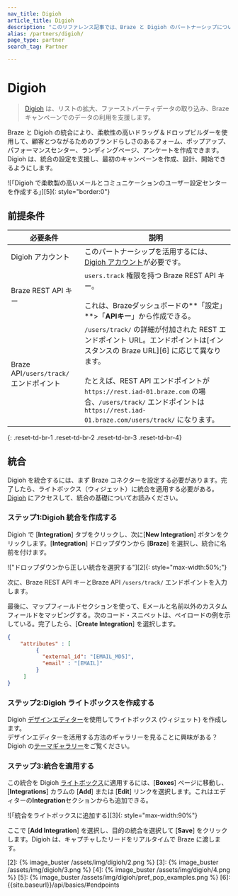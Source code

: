 ```yaml
---
nav_title: Digioh
article_title: Digioh
description: "このリファレンス記事では、Braze と Digioh のパートナーシップについて説明します。Digioh は、Braze のキャンペーンを通じて真のエンゲージメントを促進するポップアップ、フォーム、アンケート、およにコミュニケーションユーザー設定センターを簡単に作成できるアンケートプラットフォームです。"
alias: /partners/digioh/
page_type: partner
search_tag: Partner

---
```


# Digioh

> [Digioh](https://www.digioh.com/) は、リストの拡大、ファーストパーティデータの取り込み、Braze キャンペーンでのデータの利用を支援します。

Braze と Digioh の統合により、柔軟性の高いドラッグ＆ドロップビルダーを使用して、顧客とつながるためのブランドらしさのあるフォーム、ポップアップ、パフォーマンスセンター、ランディングページ、アンケートを作成できます。Digioh は、統合の設定を支援し、最初のキャンペーンを作成、設計、開始できるようにします。

![「Digioh で柔軟製の高いメールとコミュニケーションのユーザー設定センターを作成する」][5]{: style="border:0"}

## 前提条件

| 必要条件 | 説明 |
|---|---|
|Digioh アカウント | このパートナーシップを活用するには、[Digioh アカウント](https://www.digioh.com/)が必要です。 |
| Braze REST API キー | `users.track` 権限を持つ Braze REST API キー。<br><br> これは、Brazeダッシュボードの**「設定」**>「**APIキー**」から作成できる。 |
| Braze API`/users/track/` エンドポイント | `/users/track/` の詳細が付加された REST エンドポイント URL。エンドポイントは\[インスタンスの Braze URL][6] に応じて異なります。<br><br>たとえば、REST API エンドポイントが `https://rest.iad-01.braze.com` の場合、`/users/track/` エンドポイントは `https://rest.iad-01.braze.com/users/track/` になります。 |
{: .reset-td-br-1 .reset-td-br-2 .reset-td-br-3  .reset-td-br-4}

## 統合 

Digioh を統合するには、まず Braze コネクターを設定する必要があります。完了したら、ライトボックス（ウィジェット）に統合を適用する必要がある。[Digioh](https://help.digioh.com/knowledgebase/digioh-integration-basics/) にアクセスして、統合の基礎についてお読みください。

### ステップ1:Digioh 統合を作成する 

Digioh で \[**Integration**] タブをクリックし、次に\[**New Integration**] ボタンをクリックします。\[**Integration**] ドロップダウンから \[**Braze**] を選択し、統合に名前を付けます。 

!["ドロップダウンから正しい統合を選択する"][2]{: style="max-width:50%;"}

次に、Braze REST API キーとBraze API `/users/track/` エンドポイントを入力します。 

最後に、マップフィールドセクションを使って、Eメールと名前以外のカスタムフィールドをマッピングする。次のコード・スニペットは、ペイロードの例を示している。完了したら、\[**Create Integration**] を選択します。

```json
{
    "attributes" : [
         {
           "external_id": "[EMAIL_MD5]",
           "email" : "[EMAIL]"
         }
     ]
}
```

### ステップ2:Digioh ライトボックスを作成する

Digioh [デザインエディター](https://help.digioh.com/knowledgebase/digioh-platform-training-videos-video-series-getting-started-with-digioh/)を使用してライトボックス (ウィジェット) を作成します。<br>
デザインエディターを活用する方法のギャラリーを見ることに興味がある？Digioh の[テーマギャラリー](https://www.digioh.com/theme-gallery)をご覧ください。

### ステップ3:統合を適用する

この統合を Digioh [ライトボックス](https://help.digioh.com/knowledgebase/digioh-platform-training-videos-video-series-getting-started-with-digioh/)に適用するには、\[**Boxes**] ページに移動し、\[**Integrations**] カラムの \[**Add**] または \[**Edit**] リンクを選択します。これはエディターの**Integration**セクションからも追加できる。

![「統合をライトボックスに追加する][3]{: style="max-width:90%"}

ここで \[**Add Integration**] を選択し、目的の統合を選択して \[**Save**] をクリックします。Digioh は、キャプチャしたリードをリアルタイムで Braze に渡します。

[2]: {% image_buster /assets/img/digioh/2.png %}
[3]: {% image_buster /assets/img/digioh/3.png %}
[4]: {% image_buster /assets/img/digioh/4.png %}
[5]: {% image_buster /assets/img/digioh/pref_pop_examples.png %}
[6]: {{site.baseurl}}/api/basics/#endpoints